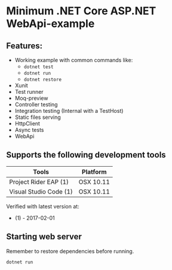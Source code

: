 # Minimum .NET Core ASP.NET WebApi-example

## Features:

 * Working example with common commands like:
    * `dotnet test`
    * `dotnet run`
    * `dotnet restore`
 * Xunit
 * Test runner
 * Moq-preview
 * Controller testing
 * Integration testing (Internal with a TestHost)
 * Static files serving
 * HttpClient
 * Async tests
 * WebApi

## Supports the following development tools

Tools | Platform
----- | --------
Project Rider EAP (1) | OSX 10.11
Visual Studio Code (1)  | OSX 10.11

Verified with latest version at:
- (1) - 2017-02-01

## Starting web server
Remember to restore dependencies before running.

    dotnet run
